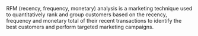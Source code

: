 RFM (recency, frequency, monetary) analysis is a marketing technique used to quantitatively rank and group customers based on the recency, frequency and monetary total of their recent transactions to identify the best customers and perform targeted marketing campaigns.
